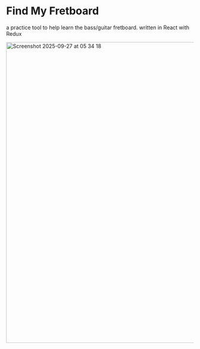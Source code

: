 # Find My Fretboard

a practice tool to help learn the bass/guitar fretboard.
written in React with Redux

<img width="1440" height="808" alt="Screenshot 2025-09-27 at 05 34 18" src="https://github.com/user-attachments/assets/303bd3a9-a336-4134-b1e0-eb7a434618d3" />
